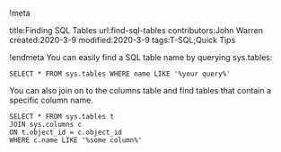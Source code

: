 !meta

title:Finding SQL Tables
url:find-sql-tables
contributors:John Warren
created:2020-3-9
modified:2020-3-9
tags:T-SQL;Quick Tips

!endmeta
You can easily find a SQL table name by querying sys.tables:

	SELECT * FROM sys.tables WHERE name LIKE '%your query%'

You can also join on to the columns table and find tables that contain a specific column name.

	SELECT * FROM sys.tables t
	JOIN sys.columns c
	ON t.object_id = c.object_id
	WHERE c.name LIKE '%some column%'
